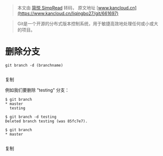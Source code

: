 > 本文由 [简悦 SimpRead](http://ksria.com/simpread/) 转码， 原文地址 [www.kancloud.cn](https://www.kancloud.cn/liqingbo27/git/661697)

> Git是一个开源的分布式版本控制系统，用于敏捷高效地处理任何或小或大的项目。

删除分支
====

```
git branch -d (branchname)


```

复制

例如我们要删除 "testing" 分支：

```
$ git branch
* master
  testing
  
$ git branch -d testing
Deleted branch testing (was 85fc7e7).

$ git branch
* master


```

复制